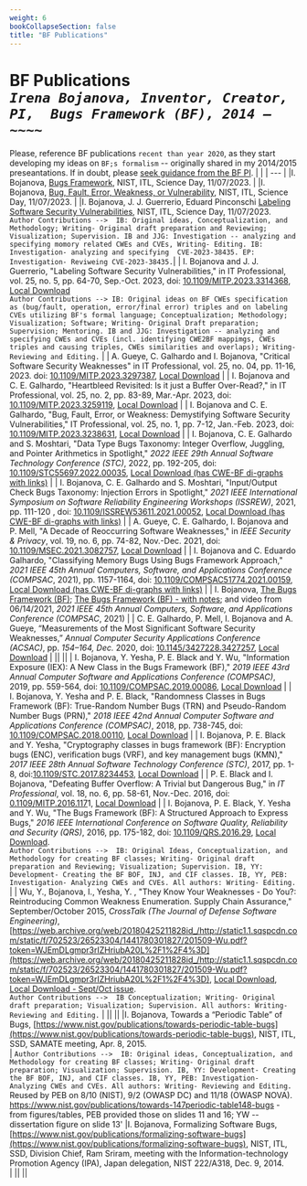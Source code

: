 ```yaml
---
weight: 6
bookCollapseSection: false
title: "BF Publications"
---
```

# BF Publications <br/>_`Irena Bojanova, Inventor, Creator, PI,  Bugs Framework (BF), 2014 – ~~~~`_

Please, reference BF publications `recent than year 2020`, as they start developing my ideas on `BF;s formalism` -- originally shared in my 2014/2015 preseantations. 
If in doubt, please [seek guidance from the BF PI](/BF/info/contact/bf-contact).
|     |
| --- |
|I. Bojanova, [Bugs Framework](https://tsapps.nist.gov/publication/get_pdf.cfm?pub_id=956984), NIST, ITL, Science Day, 11/07/2023. |
|I. Bojanova, [Bug, Fault, Error, Weakness, or Vulnerability](../../../Posters/Bug-Fault-Error-Weakness-or-Vulnerability--11072023.pdf), NIST, ITL, Science Day, 11/07/2023. |
|I. Bojanova, J. J. Guerrerio, Eduard Pinconschi [Labeling Software Security Vulnerabilities](https://tsapps.nist.gov/publication/get_pdf.cfm?pub_id=957025), NIST, ITL, Science Day, 11/07/2023.  <br/> `Author Contributions -->  IB: Original ideas, Conceptualization, and Methodology; Writing- Original draft preparation and Reviewing; Visualization; Supervision. IB and JJG: Investigation -- analyzing and specifying momory related CWEs and CVEs, Writing- Editing. IB: Investigation- analyzing and specifying  CVE-2023-38435. EP: Investigation- Reviweing CVE-2023-38435.`|
| I. Bojanova and J. J. Guerrerio, "Labeling Software Security Vulnerabilities," in IT Professional, vol. 25, no. 5, pp. 64-70, Sep.-Oct. 2023, doi: [10.1109/MITP.2023.3314368](https://doi.org/10.1109/MITP.2023.3314368), [Local Download](https://tsapps.nist.gov/publication/get_pdf.cfm?pub_id=956539) <br/> 
`Author Contributions --> IB: Original ideas on BF CWEs specification as (bug/fault, operation, error/final error) triples and on labeling CVEs utilizing BF's formal language; Conceptualization; Methodology; Visualization; Software; Writing- Original Draft preparation; Supervision; Mentoring. IB and JJG: Investigation -- analyzing and specifying CWEs and CVEs (incl. identifying CWE2BF mappimgs, CWEs triples and causing triples, CWEs similarities and overlaps); Writing- Reviewing and Editing.` |
| A. Gueye, C. Galhardo and I. Bojanova, "Critical Software Security Weaknesses" in IT Professional, vol. 25, no. 04, pp. 11-16, 2023. doi: [10.1109/MITP.2023.3297387](https://doi.org/10.1109/MITP.2023.3297387), [Local Download](https://tsapps.nist.gov/publication/get_pdf.cfm?pub_id=956331) |
| I. Bojanova and C. E. Galhardo, "Heartbleed Revisited: Is it just a Buffer Over-Read?," in IT Professional, vol. 25, no. 2, pp. 83-89, Mar.-Apr. 2023, doi: [10.1109/MITP.2023.3259119](https://doi.org/10.1109/MITP.2023.3259119), [Local Download](https://tsapps.nist.gov/publication/get_pdf.cfm?pub_id=936519) |
| I. Bojanova and C. E. Galhardo, "Bug, Fault, Error, or Weakness: Demystifying Software Security Vulnerabilities," IT Professional, vol. 25, no. 1, pp. 7-12, Jan.-Feb. 2023, doi: [10.1109/MITP.2023.3238631](https://doi.ieeecomputersociety.org/10.1109/MITP.2023.3238631), [Local Download](https://tsapps.nist.gov/publication/get_pdf.cfm?pub_id=936191) | 
| I. Bojanova, C. E. Galhardo and S. Moshtari, "Data Type Bugs Taxonomy: Integer Overflow, Juggling, and Pointer Arithmetics in Spotlight," _2022 IEEE 29th Annual Software Technology Conference (STC)_, 2022, pp. 192-205, doi: [10.1109/STC55697.2022.00035](https://doi.org/10.1109/STC55697.2022.00035), [Local Download (has CWE-BF di-graphs with links)](https://tsapps.nist.gov/publication/get_pdf.cfm?pub_id=935220) |
| I. Bojanova, C. E. Galhardo and S. Moshtari, "Input/Output Check Bugs Taxonomy: Injection Errors in Spotlight," _2021 IEEE International Symposium on Software Reliability Engineering Workshops (ISSREW)_, 2021, pp. 111-120 , doi: [10.1109/ISSREW53611.2021.00052](https://doi.org/10.1109/ISSREW53611.2021.00052), [Local Download (has CWE-BF di-graphs with links)](https://tsapps.nist.gov/publication/get_pdf.cfm?pub_id=933193) |
| A. Gueye, C. E. Galhardo, I. Bojanova and P. Mell, "A Decade of Reoccurring Software Weaknesses," in _IEEE Security & Privacy_, vol. 19, no. 6, pp. 74-82, Nov.-Dec. 2021, doi: [10.1109/MSEC.2021.3082757](https://doi.org/10.1109/MSEC.2021.3082757), [Local Download](https://tsapps.nist.gov/publication/get_pdf.cfm?pub_id=932064) |
| I. Bojanova and C. Eduardo Galhardo, "Classifying Memory Bugs Using Bugs Framework Approach," _2021 IEEE 45th Annual Computers, Software, and Applications Conference (COMPSAC_, 2021), pp. 1157-1164, doi: [10.1109/COMPSAC51774.2021.00159](https://doi.org/10.1109/COMPSAC51774.2021.00159), [Local Download (has CWE-BF di-graphs with links)](https://tsapps.nist.gov/publication/get_pdf.cfm?pub_id=930038) | 
| I. Bojanova, [The Bugs Framework (BF)](../../../Presentations/Bugs_Framework-COMPSAC_2021-287-0614202.pdf);  [The Bugs Framework (BF) - with notes](../../../Presentations/Bugs_Framework-COMPSAC_2021-287-notes--06142021.ppt); and video from 06/14/2021, _2021 IEEE 45th Annual Computers, Software, and Applications Conference (COMPSAC_, 2021) |
| C. E. Galhardo, P. Mell, I. Bojanova and A. Gueye, “Measurements of the Most Significant Software Security Weaknesses,” _Annual Computer Security Applications Conference (ACSAC)_, pp. _154–164, Dec._ 2020, doi: [10.1145/3427228.3427257](https://doi.org/10.1145/3427228.3427257), [Local Download](https://tsapps.nist.gov/publication/get_pdf.cfm?pub_id=930459) |
||
||
| I. Bojanova, Y. Yesha, P. E. Black and Y. Wu, "Information Exposure (IEX): A New Class in the Bugs Framework (BF)," _2019 IEEE 43rd Annual Computer Software and Applications Conference (COMPSAC)_, 2019, pp. 559-564, doi: [10.1109/COMPSAC.2019.00086](https://doi.org/10.1109/COMPSAC.2019.00086), [Local Download](https://tsapps.nist.gov/publication/get_pdf.cfm?pub_id=927491) |
| I. Bojanova, Y. Yesha and P. E. Black, "Randomness Classes in Bugs Framework (BF): True-Random Number Bugs (TRN) and Pseudo-Random Number Bugs (PRN)," _2018 IEEE 42nd Annual Computer Software and Applications Conference (COMPSAC)_, 2018, pp. 738-745, doi: [10.1109/COMPSAC.2018.00110](https://doi.org/10.1109/COMPSAC.2018.00110), [Local Download](https://tsapps.nist.gov/publication/get_pdf.cfm?pub_id=925123) |
| I. Bojanova, P. E. Black and Y. Yesha, "Cryptography classes in bugs framework (BF): Encryption bugs (ENC), verification bugs (VRF), and key management bugs (KMN)," _2017 IEEE 28th Annual Software Technology Conference (STC)_, 2017, pp. 1-8, doi:[10.1109/STC.2017.8234453](https://doi.org/10.1109/STC.2017.8234453), [Local Download](https://tsapps.nist.gov/publication/get_pdf.cfm?pub_id=923663) |
| P. E. Black and I. Bojanova, "Defeating Buffer Overflow: A Trivial but Dangerous Bug," in _IT Professional_, vol. 18, no. 6, pp. 58-61, Nov.-Dec. 2016, doi: [0.1109/MITP.2016.117](https://doi.org/10.1109/MITP.2016.117)1, [Local Download](https://tsapps.nist.gov/publication/get_pdf.cfm?pub_id=921507) |
| I. Bojanova, P. E. Black, Y. Yesha and Y. Wu, "The Bugs Framework (BF): A Structured Approach to Express Bugs," _2016 IEEE International Conference on Software Quality, Reliability and Security (QRS)_, 2016, pp. 175-182, doi: [10.1109/QRS.2016.29](https://doi.org/10.1109/QRS.2016.29), [Local Download](https://tsapps.nist.gov/publication/get_pdf.cfm?pub_id=920564). <br/> `Author Contributions -->  IB: Original Ideas, Conceptualization, and Methodology for creating BF classes; Writing- Original draft preparation and Reviewing; Visualization; Supervision. IB, YY: Development- Creating the BF BOF, INJ, and CIF classes. IB, YY, PEB: Investigation- Analyzing CWEs and CVEs. All authors: Writing- Editing.` | <!-- IB and PEB wrote and revised introduction and conclusion original draft. IB wrote and revised the BF, BF classes, and CVE descriptions original draft.  -->
| Wu, Y., Bojanova, I., Yesha, Y. , "They Know Your Weaknesses - Do You?: Reintroducing Common Weakness Enumeration. Supply Chain Assurance," September/October 2015, _CrossTalk (The Journal of Defense Software Engineering)_, [https://web.archive.org/web/20180425211828id_/http://static1.1.sqspcdn.com/static/f/702523/26523304/1441780301827/201509-Wu.pdf?token=WJEmDLgmpr3rIZHriubA20L%2F1%2F4%3D](https://web.archive.org/web/20180425211828id_/http://static1.1.sqspcdn.com/static/f/702523/26523304/1441780301827/201509-Wu.pdf?token=WJEmDLgmpr3rIZHriubA20L%2F1%2F4%3D), [Local Download](../../../Papers/They-Know-Your-Weaknesses-Do-You.pdf), [Local Download - Sept/Oct issue](../../../Papers/Crosstalk-2015.pdf). <br/> `Author Contributions -->  IB Conceptualization; Writing- Original draft preparation; Visualization; Supervision. All authors: Writing- Reviewing and Editing.` |
||
||
|I. Bojanova, Towards a “Periodic Table” of Bugs, [https://www.nist.gov/publications/towards-periodic-table-bugs](https://www.nist.gov/publications/towards-periodic-table-bugs), NIST, ITL, SSD, SAMATE meeting, Apr. 8, 2015. <br/> | `Author Contributions -->  IB: Original ideas, Conceptualization, and Methodology for creating BF classes; Writing- Original draft preparation; Visualization; Supervision. IB, YY: Development- Creating the BF BOF, INJ, and CIF classes. IB, YY, PEB: Investigation- Analyzing CWEs and CVEs. All authors: Writing- Reviewing and Editing.` Reused by PEB on 8/10 (NIST), 9/2 (OWASP DC) and 11/18 (OWASP NOVA). https://www.nist.gov/publications/towards-147periodic-table148-bugs - from figures/tables, PEB provided those on slides 11 and 16; YW -- dissertation figure on slide 13'
|I. Bojanova, Formalizing Software Bugs, [https://www.nist.gov/publications/formalizing-software-bugs](https://www.nist.gov/publications/formalizing-software-bugs), NIST, ITL, SSD, Division Chief, Ram Sriram, meeting with the Information-technology Promotion Agency (IPA), Japan delegation, NIST 222/A318, Dec. 9, 2014. <br/> <!--`Author Contributions IB: Original Ideas, Conceptualization, Methodology; Writing- Original draft preparation, Reviewing and Editing; Visualization.`--> |
||
||

<!-- https://iln.ieee.org/public/searchresults?q=&at=T&ty=ML.BASE.DV.SearchAnyWords&ln=&CRWPRV_PROVIDER_ID=88721CC1A29F412CAE2BED1733ADD6D7

or go to https://iln.ieee.org  and search for Reliability Society as course provider on left panel -->